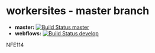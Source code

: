 workersites - master branch
===========

* **master:** [![Build Status master](https://secure.travis-ci.org/azman0101/workersites.png?branch=master)](http://travis-ci.org/azman0101/workersites)
* **webflows:** [![Build Status develop](https://secure.travis-ci.org/azman0101/workersites.png?branch=webflows)](http://travis-ci.org/azman0101/workersites)

NFE114
